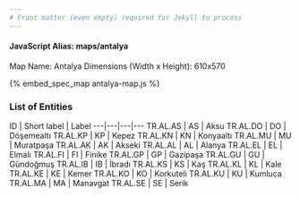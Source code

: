 ```yaml
---
# Front matter (even empty) required for Jekyll to process
---
```


#### JavaScript Alias: maps/antalya

Map Name: Antalya
Dimensions (Width x Height): 610x570



{% embed_spec_map antalya-map.js %}

### List of Entities

ID | Short label | Label
---|---|---|---
TR.AL.AS | AS | Aksu
TR.AL.DO | DO | Döşemealtı
TR.AL.KP | KP | Kepez
TR.AL.KN | KN | Konyaaltı
TR.AL.MU | MU | Muratpaşa
TR.AL.AK | AK | Akseki
TR.AL.AL | AL | Alanya
TR.AL.EL | EL | Elmalı
TR.AL.FI | FI | Finike
TR.AL.GP | GP | Gazipaşa
TR.AL.GU | GU | Gündoğmuş
TR.AL.IB | IB | İbradı
TR.AL.KS | KS | Kaş
TR.AL.KL | KL | Kale
TR.AL.KE | KE | Kemer
TR.AL.KO | KO | Korkuteli
TR.AL.KU | KU | Kumluca
TR.AL.MA | MA | Manavgat
TR.AL.SE | SE | Serik